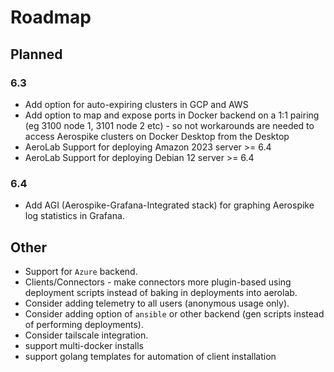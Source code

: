 # Roadmap

## Planned

### 6.3

* Add option for auto-expiring clusters in GCP and AWS
* Add option to map and expose ports in Docker backend on a 1:1 pairing (eg 3100 node 1, 3101 node 2 etc) - so not workarounds are needed to access Aerospike clusters on Docker Desktop from the Desktop
* AeroLab Support for deploying Amazon 2023 server >= 6.4
* AeroLab Support for deploying Debian 12 server >= 6.4

### 6.4

* Add AGI (Aerospike-Grafana-Integrated stack) for graphing Aerospike log statistics in Grafana.

## Other

* Support for `Azure` backend.
* Clients/Connectors - make connectors more plugin-based using deployment scripts instead of baking in deployments into aerolab.
* Consider adding telemetry to all users (anonymous usage only).
* Consider adding option of `ansible` or other backend (gen scripts instead of performing deployments).
* Consider tailscale integration.
* support multi-docker installs
* support golang templates for automation of client installation
